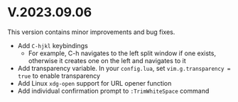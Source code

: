 # V.2023.09.06

This version contains minor improvements and bug fixes.

- Add `C-hjkl` keybindings
    - For example, C-h navigates to the left split window if one exists, otherwise it creates one on the left and navigates to it
- Add transparency variable. In your `config.lua`, set `vim.g.transparency = true` to enable transparency
- Add Linux `xdg-open` support for URL opener function
- Add individual confirmation prompt to `:TrimWhiteSpace` command

